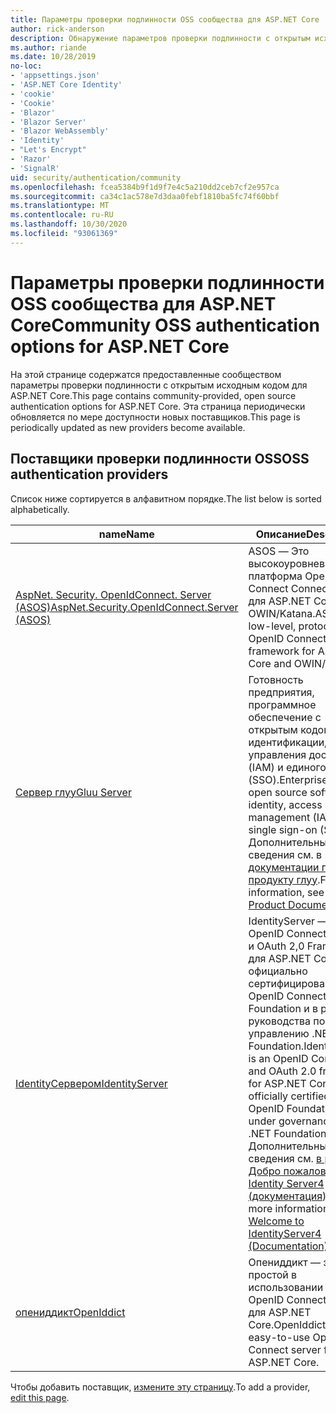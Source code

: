 ```yaml
---
title: Параметры проверки подлинности OSS сообщества для ASP.NET Core
author: rick-anderson
description: Обнаружение параметров проверки подлинности с открытым исходным кодом для ASP.NET Core.
ms.author: riande
ms.date: 10/28/2019
no-loc:
- 'appsettings.json'
- 'ASP.NET Core Identity'
- 'cookie'
- 'Cookie'
- 'Blazor'
- 'Blazor Server'
- 'Blazor WebAssembly'
- 'Identity'
- "Let's Encrypt"
- 'Razor'
- 'SignalR'
uid: security/authentication/community
ms.openlocfilehash: fcea5384b9f1d9f7e4c5a210dd2ceb7cf2e957ca
ms.sourcegitcommit: ca34c1ac578e7d3daa0febf1810ba5fc74f60bbf
ms.translationtype: MT
ms.contentlocale: ru-RU
ms.lasthandoff: 10/30/2020
ms.locfileid: "93061369"
---
```

# <a name="community-oss-authentication-options-for-aspnet-core"></a><span data-ttu-id="2a5e3-103">Параметры проверки подлинности OSS сообщества для ASP.NET Core</span><span class="sxs-lookup"><span data-stu-id="2a5e3-103">Community OSS authentication options for ASP.NET Core</span></span>

<span data-ttu-id="2a5e3-104">На этой странице содержатся предоставленные сообществом параметры проверки подлинности с открытым исходным кодом для ASP.NET Core.</span><span class="sxs-lookup"><span data-stu-id="2a5e3-104">This page contains community-provided, open source authentication options for ASP.NET Core.</span></span> <span data-ttu-id="2a5e3-105">Эта страница периодически обновляется по мере доступности новых поставщиков.</span><span class="sxs-lookup"><span data-stu-id="2a5e3-105">This page is periodically updated as new providers become available.</span></span>

## <a name="oss-authentication-providers"></a><span data-ttu-id="2a5e3-106">Поставщики проверки подлинности OSS</span><span class="sxs-lookup"><span data-stu-id="2a5e3-106">OSS authentication providers</span></span>

<span data-ttu-id="2a5e3-107">Список ниже сортируется в алфавитном порядке.</span><span class="sxs-lookup"><span data-stu-id="2a5e3-107">The list below is sorted alphabetically.</span></span>

| <span data-ttu-id="2a5e3-108">name</span><span class="sxs-lookup"><span data-stu-id="2a5e3-108">Name</span></span> | <span data-ttu-id="2a5e3-109">Описание</span><span class="sxs-lookup"><span data-stu-id="2a5e3-109">Description</span></span> |
| ---- | ----------- |
| [<span data-ttu-id="2a5e3-110">AspNet. Security. OpenIdConnect. Server (ASOS)</span><span class="sxs-lookup"><span data-stu-id="2a5e3-110">AspNet.Security.OpenIdConnect.Server (ASOS)</span></span>](https://github.com/aspnet-contrib/AspNet.Security.OpenIdConnect.Server) | <span data-ttu-id="2a5e3-111">ASOS — Это высокоуровневая платформа OpenID Connect Connect Server для ASP.NET Core и OWIN/Katana.</span><span class="sxs-lookup"><span data-stu-id="2a5e3-111">ASOS is a low-level, protocol-first OpenID Connect server framework for ASP.NET Core and OWIN/Katana.</span></span> |
| [<span data-ttu-id="2a5e3-112">Сервер глуу</span><span class="sxs-lookup"><span data-stu-id="2a5e3-112">Gluu Server</span></span>](https://gluu.org/) | <span data-ttu-id="2a5e3-113">Готовность предприятия, программное обеспечение с открытым кодом для идентификации, управления доступом (IAM) и единого входа (SSO).</span><span class="sxs-lookup"><span data-stu-id="2a5e3-113">Enterprise ready, open source software for identity, access management (IAM), and single sign-on (SSO).</span></span> <span data-ttu-id="2a5e3-114">Дополнительные сведения см. в [документации по продукту глуу](https://gluu.org/docs/).</span><span class="sxs-lookup"><span data-stu-id="2a5e3-114">For more information, see the [Gluu Product Documentation](https://gluu.org/docs/).</span></span> |
| [<span data-ttu-id="2a5e3-115">IdentityСервером</span><span class="sxs-lookup"><span data-stu-id="2a5e3-115">IdentityServer</span></span>](https://identityserver.io/) | <span data-ttu-id="2a5e3-116">IdentityServer — это OpenID Connect Connect и OAuth 2,0 Framework для ASP.NET Core, официально сертифицированная OpenID Connect Foundation и в рамках руководства по управлению .NET Foundation.</span><span class="sxs-lookup"><span data-stu-id="2a5e3-116">IdentityServer is an OpenID Connect and OAuth 2.0 framework for ASP.NET Core, officially certified by the OpenID Foundation and under governance of the .NET Foundation.</span></span> <span data-ttu-id="2a5e3-117">Дополнительные сведения см. [в разделе Добро пожаловать в Identity Server4 (документация)](https://identityserver4.readthedocs.io/en/latest/).</span><span class="sxs-lookup"><span data-stu-id="2a5e3-117">For more information, see [Welcome to IdentityServer4 (Documentation)](https://identityserver4.readthedocs.io/en/latest/).</span></span> |
| [<span data-ttu-id="2a5e3-118">опениддикт</span><span class="sxs-lookup"><span data-stu-id="2a5e3-118">OpenIddict</span></span>](https://github.com/openiddict/openiddict-core) | <span data-ttu-id="2a5e3-119">Опениддикт — это простой в использовании сервер OpenID Connect Connect для ASP.NET Core.</span><span class="sxs-lookup"><span data-stu-id="2a5e3-119">OpenIddict is an easy-to-use OpenID Connect server for ASP.NET Core.</span></span> |

<span data-ttu-id="2a5e3-120">Чтобы добавить поставщик, [измените эту страницу](https://github.com/login?return_to=https%3A%2F%2Fgithub.com%2Faspnet%2FDocs%2Fedit%2Fmaster%2Faspnetcore%2Fsecurity%2Fauthentication%2Fcommunity.md).</span><span class="sxs-lookup"><span data-stu-id="2a5e3-120">To add a provider, [edit this page](https://github.com/login?return_to=https%3A%2F%2Fgithub.com%2Faspnet%2FDocs%2Fedit%2Fmaster%2Faspnetcore%2Fsecurity%2Fauthentication%2Fcommunity.md).</span></span>
